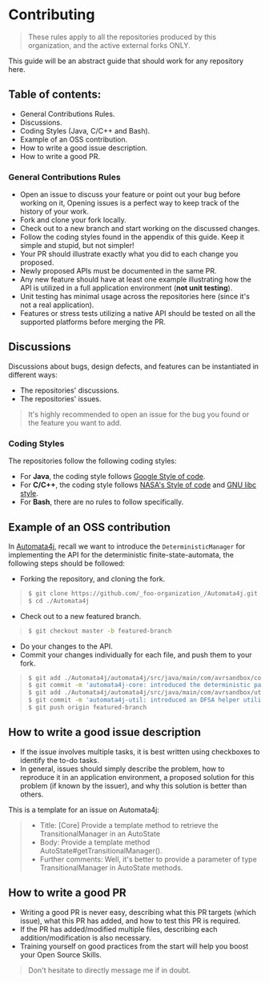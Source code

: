 # Contributing

> These rules apply to all the repositories produced by this organization, and the active external forks ONLY.

This guide will be an abstract guide that should work for any repository here.

## Table of contents: 
* General Contributions Rules.
* Discussions.
* Coding Styles (Java, C/C++ and Bash).
* Example of an OSS contribution.
* How to write a good issue description.
* How to write a good PR.

### General Contributions Rules
* Open an issue to discuss your feature or point out your bug before working on it,
Opening issues is a perfect way to keep track of the history of your work.
* Fork and clone your fork locally.
* Check out to a new branch and start working on the discussed changes.
* Follow the coding styles found in the appendix of this guide. Keep it simple and stupid, but not simpler!
* Your PR should illustrate exactly what you did to each change you proposed.
* Newly proposed APIs must be documented in the same PR.
* Any new feature should have at least one example illustrating how the API is utilized in a full application environment (**not unit testing**).
* Unit testing has minimal usage across the repositories here (since it's not a real application).
* Features or stress tests utilizing a native API should be tested on all the supported platforms before merging the PR.

## Discussions 
Discussions about bugs, design defects, and features can be instantiated in different ways: 
* The repositories' discussions.
* The repositories' issues.
> It's highly recommended to open an issue for the bug you found or the feature you want to add.

### Coding Styles 
The repositories follow the following coding styles: 
* For **Java**, the coding style follows [Google Style of code](https://google.github.io/styleguide/javaguide.html).
* For **C/C++**, the coding style follows [NASA's Style of code](https://ntrs.nasa.gov/citations/19950022400) and [GNU libc style](https://www.gnu.org/prep/standards/standards.html).
* For **Bash**, there are no rules to follow specifically.

## Example of an OSS contribution
In [Automata4j](), recall we want to introduce the `DeterministicManager` for implementing the API for the deterministic finite-state-automata, the following steps should be followed: 
* Forking the repository, and cloning the fork.
> ```bash
> $ git clone https://github.com/_foo-organization_/Automata4j.git
> $ cd ./Automata4j
> ```
* Check out to a new featured branch.
> ```bash
> $ git checkout master -b featured-branch
> ```
* Do your changes to the API.
* Commit your changes individually for each file, and push them to your fork.
> ```bash
> $ git add ./Automata4j/automata4j/src/java/main/com/avrsandbox/core/deterministic
> $ git commit -m 'automata4j-core: introduced the deterministic pattern'
> $ git add ./Automata4j/automata4j/src/java/main/com/avrsandbox/util
> $ git commit -m 'automata4j-util: introduced an DFSA helper utility'
> $ git push origin featured-branch
> ```

## How to write a good issue description
* If the issue involves multiple tasks, it is best written using checkboxes to identify the to-do tasks.
* In general, issues should simply describe the problem, how to reproduce it in an application environment, a proposed solution for this problem (if known by the issuer), and why this solution is better than others.

This is a template for an issue on Automata4j: 
> * Title: [Core] Provide a template method to retrieve the TransitionalManager in an AutoState
> * Body: Provide a template method AutoState#getTransitionalManager().
> * Further comments: Well, it's better to provide a parameter of type TransitionalManager in AutoState methods.

## How to write a good PR
* Writing a good PR is never easy, describing what this PR targets (which issue), what this PR has added, and how to test this PR is required.
* If the PR has added/modified multiple files, describing each addition/modification is also necessary.
* Training yourself on good practices from the start will help you boost your Open Source Skills.

> Don't hesitate to directly message me if in doubt.
